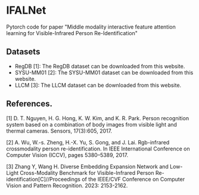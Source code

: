 # IFALNet
Pytorch code for paper "Middle modality interactive feature attention learning for Visible-Infrared Person Re-Identification"

## Datasets
* RegDB [1]: The RegDB dataset can be downloaded from this website.
* SYSU-MM01 [2]: The SYSU-MM01 dataset can be downloaded from this website.
* LLCM [3]: The LLCM dataset can be downloaded from this website.

## References.
[1] D. T. Nguyen, H. G. Hong, K. W. Kim, and K. R. Park. Person recognition system based on a combination of body images from visible light and thermal cameras. Sensors, 17(3):605, 2017.

[2] A. Wu, W.-s. Zheng, H.-X. Yu, S. Gong, and J. Lai. Rgb-infrared crossmodality person re-identification. In IEEE International Conference on Computer Vision (ICCV), pages 5380–5389, 2017.

[3] Zhang Y, Wang H. Diverse Embedding Expansion Network and Low-Light Cross-Modality Benchmark for Visible-Infrared Person Re-identification[C]//Proceedings of the IEEE/CVF Conference on Computer Vision and Pattern Recognition. 2023: 2153-2162.
